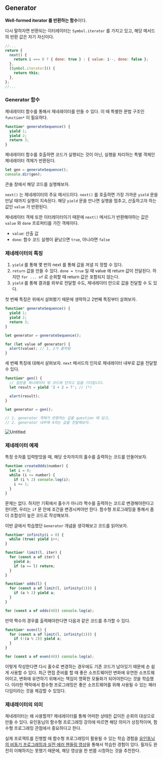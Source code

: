 ## Generator

**Well-formed iterator 를 반환하는 함수**이다.

다시 말하자면 반환되는 이터레이터는 `Symbol.iterator` 를 가지고 있고, 해당 메서드의 반환 값은 자기 자신이다.

```jsx
//...
return {
  next() {
    return i === 0 ? { done: true } : { value: i--, done: false };
  },
  [Symbol.iterator]() {
    return this;
  },
};
//...
```

### Generator 함수

제네레이터 함수를 통해서 제네레이터를 만들 수 있다. 이 때 특별한 문법 구조인 `function*` 이 필요하다.

```jsx
function* generateSequence() {
  yield 1;
  yield 2;
  return 3;
}
```

제네레이터 함수를 호출하면 코드가 실행되는 것이 아닌, 실행을 처리하는 특별 객체인 제네레이터 객체가 반환된다.

```jsx
let gen = generateSequence();
console.dir(gen);
```

콘솔 창에서 해당 코드를 실행해보자.

`next()` 는 제네레이터의 주요 메서드이다. `next()` 를 호출하면 가장 가까운 `yield` 문을 만날 때까지 실행이 지속된다. 해당 `yield` 문을 만나면 실행을 멈추고, 산출하고자 하는 값인 `value` 가 반환된다.

제네레이터 객체 또한 이터레이터이기 때문에 `next()` 메서드가 반환해야하는 값은 `value` 와 `done` 프로퍼티를 가진 객체이다.

- `value`: 산출 값
- `done`: 함수 코드 실행이 끝났으면 `true`, 아니라면 `false`

### 제네레이터의 특징

1. `yield` 를 통해 몇 번의 next 를 통해 값을 꺼낼 지 정할 수 있다.
2. `return` 값을 만들 수 있다. `done = true` 일 때 value 에 return 값이 전달된다. 하지만 `for ... of` 로 순회할 때 return 값은 포함되지 않는다.
3. `yield` 를 통해 결과를 외부로 전달할 수도, 제네레이터 안으로 값을 전달할 수 도 있다.

첫 번째 특징은 위에서 살펴봤기 때문에 생략하고 2번째 특징부터 살펴보자.

```jsx
function* generateSequence() {
  yield 1;
  yield 2;
  return 3;
}

let generator = generateSequence();

for (let value of generator) {
  alert(value); // 1, 2가 출력됨
}
```

세 번째 특징에 대해서 살펴보자. `next` 메서드의 인자로 제네레이터 내부로 값을 전달할 수 있다.

```jsx
function* gen() {
  // 질문을 제너레이터 밖 코드에 던지고 답을 기다립니다.
  let result = yield '2 + 2 = ?'; // (*)

  alert(result);
}

let generator = gen();

// 1. generator 객체가 반환하는 값을 question 에 담고,
// 2. generator 내부에 4라는 값을 전달해보자.
```

![Untitled](https://s3-us-west-2.amazonaws.com/secure.notion-static.com/2d1927fb-f983-467d-90aa-84a2a14fe371/Untitled.png)

### 제네레이터 예제

특정 숫자를 입력받았을 때, 해당 숫자까지의 홀수를 출력하는 코드를 만들어보자.

```jsx
function createOdds(number) {
  let i = 0;
  while (i <= number) {
    if (i % 2) console.log(i);
    i += 1;
  }
}
```

문제는 없다. 하지만 기획에서 홀수가 아니라 짝수를 출력하는 코드로 변경해야한다고 한다면, 우리는 `if` 문 안에 조건을 변경시켜야만 한다. 함수형 프로그래밍을 통해서 좀 더 조합성이 높은 코드로 작성해보자.

이번 글에서 학습했던 `Generator` 개념을 생각해보고 코드를 읽어보자.

```jsx
function* infinity(i = 0) {
  while (true) yield i++;
}

function* limit(l, iter) {
  for (const a of iter) {
    yield a;
    if (a == l) return;
  }
}

function* odds(l) {
  for (const a of limit(l, infinity(1))) {
    if (a % 2) yield a;
  }
}

for (const a of odds(40)) console.log(a);
```

만약 짝수의 경우를 출력해야한다면 다음과 같은 코드를 추가할 수 있다.

```jsx
function* even(l) {
  for (const a of limit(l, infinity(1))) {
    if (!(a % 2)) yield a;
  }
}

for (const a of even(40)) console.log(a);
```

이렇게 작성한다면 다시 홀수로 변경하는 경우에도 기존 코드가 남아있기 때문에 손 쉽게 사용할 수 있다. 최근 면접 준비를 할 때 좋은 소프트웨어란 변화에 유연한 소프트웨어이고, 변화에 유연하기 위해서는 책임이 명확한 모듈화가 되어야한다는 것을 학습했다. 이러한 맥락에서 함수형 프로그래밍은 좋은 소프트웨어를 위해 사용될 수 있는 패러다임이라는 것을 체감할 수 있었다.

### 제네레이터의 의미

제네레이터는 왜 사용할까? 제네레이터를 통해 어떠한 상태든 값이든 순회의 대상으로 만들 수 있다. 유인동님의 함수형 프로그래밍 강의에 따르면 해당 의미가 상징적이며, 함수형 프로그래밍 관점에서 중요하다고 한다.

실제 프로젝트를 진행할 때 함수형 프로그래밍이 활용될 수 있는 학습 경험을 [유인동님의 비동기 프로그래밍과 실전 에러 핸들링 영상](https://www.youtube.com/watch?v=o9JnT4sneAQ&t=26s)을 통해서 학습한 경험이 있다. 필자도 완전히 이해하지는 못했기 때문에, 해당 영상을 한 번쯤 시청하는 것을 추천한다.
